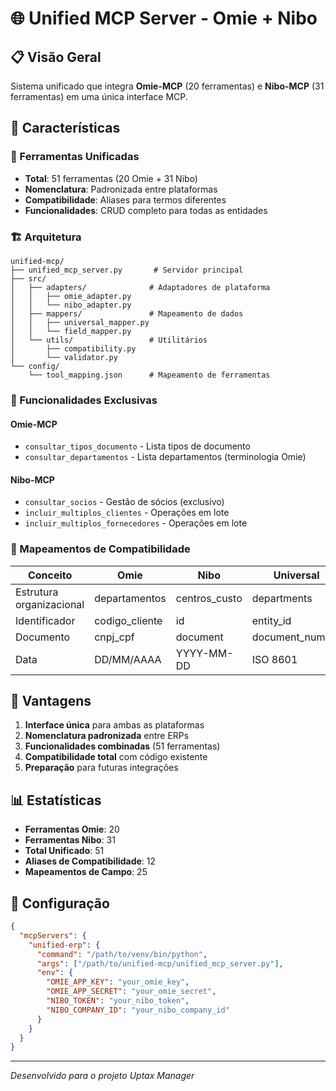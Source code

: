 # 🌐 Unified MCP Server - Omie + Nibo

## 📋 Visão Geral

Sistema unificado que integra **Omie-MCP** (20 ferramentas) e **Nibo-MCP** (31 ferramentas) em uma única interface MCP.

## 🎯 Características

### **🔧 Ferramentas Unificadas**
- **Total**: 51 ferramentas (20 Omie + 31 Nibo)
- **Nomenclatura**: Padronizada entre plataformas
- **Compatibilidade**: Aliases para termos diferentes
- **Funcionalidades**: CRUD completo para todas as entidades

### **🏗️ Arquitetura**
```
unified-mcp/
├── unified_mcp_server.py       # Servidor principal
├── src/
│   ├── adapters/              # Adaptadores de plataforma
│   │   ├── omie_adapter.py
│   │   └── nibo_adapter.py
│   ├── mappers/               # Mapeamento de dados
│   │   ├── universal_mapper.py
│   │   └── field_mapper.py
│   └── utils/                 # Utilitários
│       ├── compatibility.py
│       └── validator.py
└── config/
    └── tool_mapping.json      # Mapeamento de ferramentas
```

### **🎨 Funcionalidades Exclusivas**

#### **Omie-MCP**
- `consultar_tipos_documento` - Lista tipos de documento
- `consultar_departamentos` - Lista departamentos (terminologia Omie)

#### **Nibo-MCP**
- `consultar_socios` - Gestão de sócios (exclusivo)
- `incluir_multiplos_clientes` - Operações em lote
- `incluir_multiplos_fornecedores` - Operações em lote

### **🔄 Mapeamentos de Compatibilidade**

| **Conceito** | **Omie** | **Nibo** | **Universal** |
|-------------|----------|----------|---------------|
| Estrutura organizacional | departamentos | centros_custo | departments |
| Identificador | codigo_cliente | id | entity_id |
| Documento | cnpj_cpf | document | document_number |
| Data | DD/MM/AAAA | YYYY-MM-DD | ISO 8601 |

## 🚀 Vantagens

1. **Interface única** para ambas as plataformas
2. **Nomenclatura padronizada** entre ERPs
3. **Funcionalidades combinadas** (51 ferramentas)
4. **Compatibilidade total** com código existente
5. **Preparação** para futuras integrações

## 📊 Estatísticas

- **Ferramentas Omie**: 20
- **Ferramentas Nibo**: 31
- **Total Unificado**: 51
- **Aliases de Compatibilidade**: 12
- **Mapeamentos de Campo**: 25

## 🔧 Configuração

```json
{
  "mcpServers": {
    "unified-erp": {
      "command": "/path/to/venv/bin/python",
      "args": ["/path/to/unified-mcp/unified_mcp_server.py"],
      "env": {
        "OMIE_APP_KEY": "your_omie_key",
        "OMIE_APP_SECRET": "your_omie_secret",
        "NIBO_TOKEN": "your_nibo_token",
        "NIBO_COMPANY_ID": "your_nibo_company_id"
      }
    }
  }
}
```

---

*Desenvolvido para o projeto Uptax Manager*